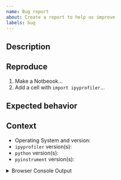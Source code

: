 ```yaml
---
name: Bug report
about: Create a report to help us improve
labels: bug
---
```


<!--
Welcome! Before creating a new issue:
* Search for relevant issues
-->

## Description

<!--
Describe the bug clearly and concisely. Include text-based log output (not screenshots) if possible
-->

## Reproduce

<!-- Describe step-by-step instructions to reproduce the behavior -->

1. Make a Notbeook...
2. Add a cell with `import ipyprofiler`...

## Expected behavior

<!--Describe what you expected to happen-->

## Context

<!--Complete the following for context, and add any other relevant context-->

- Operating System and version:
- `ipyprofiler` version(s):
- `python` version(s):
- `pyinstrument` version(s):

<!--The more content you provide, the more we can help!-->

<details><summary>Browser Console Output</summary>
<pre>
  Paste the output from your browser console here
</pre>
</details>
